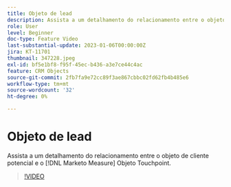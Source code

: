 ```yaml
---
title: Objeto de lead
description: Assista a um detalhamento do relacionamento entre o objeto de cliente potencial e o [!DNL Marketo Measure] Objeto Touchpoint.
role: User
level: Beginner
doc-type: Feature Video
last-substantial-update: 2023-01-06T00:00:00Z
jira: KT-11701
thumbnail: 347228.jpeg
exl-id: bf5e1bf8-f95f-45ec-b436-a3e7ce44c4ac
feature: CRM Objects
source-git-commit: 2fb7fa9e72cc89f3ae867cbbc02fd62fb4b485e6
workflow-type: tm+mt
source-wordcount: '32'
ht-degree: 0%

---
```


# Objeto de lead

Assista a um detalhamento do relacionamento entre o objeto de cliente potencial e o [!DNL Marketo Measure] Objeto Touchpoint.

>[!VIDEO](https://video.tv.adobe.com/v/347228/?quality=12&learn=on)
